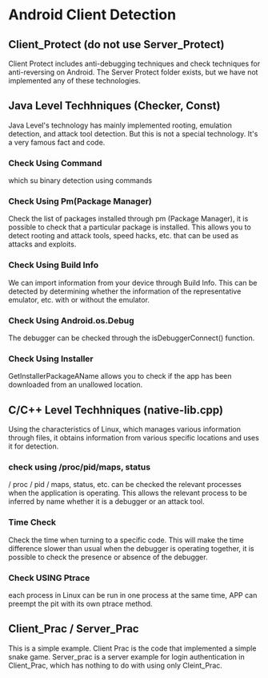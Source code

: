 # Android Client Detection

## Client_Protect (do not use Server_Protect)
Client Protect includes anti-debugging techniques and check techniques for anti-reversing on Android.
The Server Protect folder exists, but we have not implemented any of these technologies.

## Java Level Techhniques (Checker, Const)
Java Level's technology has mainly implemented rooting, emulation detection, and attack tool detection. But this is not a special technology. It's a very famous fact and code.

### Check Using Command 
which su binary detection using commands

### Check Using Pm(Package Manager)
Check the list of packages installed through pm (Package Manager), it is possible to check that a particular package is installed. This allows you to detect rooting and attack tools, speed hacks, etc. that can be used as attacks and exploits.


### Check Using Build Info
We can import information from your device through Build Info. This can be detected by determining whether the information of the representative emulator, etc. with or without the emulator.

### Check Using Android.os.Debug
The debugger can be checked through the isDebuggerConnect() function.

### Check Using Installer
GetInstallerPackageAName allows you to check if the app has been downloaded from an unallowed location.


## C/C++ Level Techhniques (native-lib.cpp)
Using the characteristics of Linux, which manages various information through files, it obtains information from various specific locations and uses it for detection.

### check using /proc/pid/maps, status
/ proc / pid / maps, status, etc. can be checked the relevant processes when the application is operating. This allows the relevant process to be inferred by name whether it is a debugger or an attack tool.

### Time Check
Check the time when turning to a specific code. This will make the time difference slower than usual when the debugger is operating together, it is possible to check the presence or absence of the debugger.

### Check USING Ptrace
each process in Linux can be run in one process at the same time, APP can preempt the pit with its own ptrace method.



## Client_Prac / Server_Prac
This is a simple example. 
Client Prac is the code that implemented a simple snake game. Server_prac is a server example for login authentication in Client_Prac, which has nothing to do with using only Cleint_Prac.

